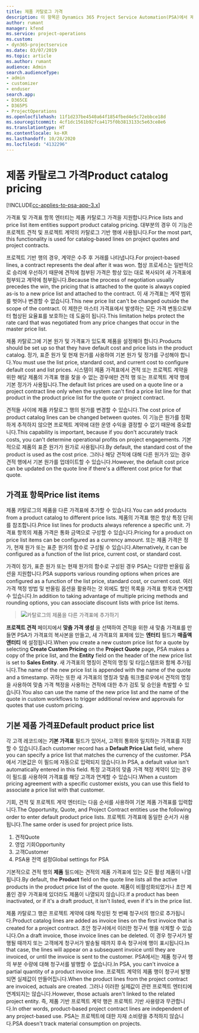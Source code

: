 ```yaml
---
title: 제품 카탈로그 가격
description: 이 항목은 Dynamics 365 Project Service Automation(PSA)에서 제품 카탈로그 가격이 기능하는 방식에 대한 정보를 제공합니다.
author: rumant
manager: kfend
ms.service: project-operations
ms.custom:
- dyn365-projectservice
ms.date: 03/07/2019
ms.topic: article
ms.author: rumant
audience: Admin
search.audienceType:
- admin
- customizer
- enduser
search.app:
- D365CE
- D365PS
- ProjectOperations
ms.openlocfilehash: 11f1d237be4540a64f1854fbed4e5c72ebbce18d
ms.sourcegitcommit: 4cf1dc1561b92fca4175f0b3813133c5e63ce8e6
ms.translationtype: HT
ms.contentlocale: ko-KR
ms.lasthandoff: 10/28/2020
ms.locfileid: "4132296"
---
```

# <a name="product-catalog-pricing"></a><span data-ttu-id="70edb-103">제품 카탈로그 가격</span><span class="sxs-lookup"><span data-stu-id="70edb-103">Product catalog pricing</span></span> 

[!INCLUDE[cc-applies-to-psa-app-3.x](../includes/cc-applies-to-psa-app-3x.md)]


<span data-ttu-id="70edb-104">가격표 및 가격표 항목 엔터티는 제품 카탈로그 가격을 지원합니다.</span><span class="sxs-lookup"><span data-stu-id="70edb-104">Price lists and price list item entities support product catalog pricing.</span></span> <span data-ttu-id="70edb-105">대부분의 경우 이 기능은 프로젝트 견적 및 프로젝트 계약의 카탈로그 기반 행에 사용됩니다.</span><span class="sxs-lookup"><span data-stu-id="70edb-105">For the most part, this functionality is used for catalog-based lines on project quotes and project contracts.</span></span>

<span data-ttu-id="70edb-106">프로젝트 기반 행의 경우, 계약은 수주 후 거래를 나타냅니다.</span><span class="sxs-lookup"><span data-stu-id="70edb-106">For project-based lines, a contract represents the deal after it was won.</span></span> <span data-ttu-id="70edb-107">협상 프로세스는 일반적으로 승리에 우선하기 때문에 견적에 첨부된 가격은 항상 있는 대로 복사되어 새 가격표에 첨부되고 계약에 첨부됩니다.</span><span class="sxs-lookup"><span data-stu-id="70edb-107">Because the process of negotiation usually precedes the win, the pricing that is attached to the quote is always copied as-is to a new price list and attached to the contract.</span></span> <span data-ttu-id="70edb-108">이 새 가격표는 계약 범위를 벗어나 변경할 수 없습니다.</span><span class="sxs-lookup"><span data-stu-id="70edb-108">This new price list can't be changed outside the scope of the contract.</span></span> <span data-ttu-id="70edb-109">이 제한은 마스터 가격표에서 발생하는 모든 가격 변동으로부터 협상된 요율표를 보호하는 데 도움이 됩니다.</span><span class="sxs-lookup"><span data-stu-id="70edb-109">This limitation helps protect the rate card that was negotiated from any price changes that occur in the master price list.</span></span>

<span data-ttu-id="70edb-110">제품 카탈로그에 기본 원가 및 가격표가 있도록 제품을 설정해야 합니다.</span><span class="sxs-lookup"><span data-stu-id="70edb-110">Products should be set up so that they have default cost and price lists in the product catalog.</span></span> <span data-ttu-id="70edb-111">정가, 표준 원가 및 현재 원가를 사용하여 기본 원가 및 정가를 구성해야 합니다.</span><span class="sxs-lookup"><span data-stu-id="70edb-111">You must use the list price, standard cost, and current cost to configure default cost and list prices.</span></span> <span data-ttu-id="70edb-112">시스템이 제품 가격표에서 견적 또는 프로젝트 계약을 위한 해당 제품의 가격표 행을 찾을 수 없는 경우에만 견적 행 또는 프로젝트 계약 행에 기본 정가가 사용됩니다.</span><span class="sxs-lookup"><span data-stu-id="70edb-112">The default list prices are used on a quote line or a project contract line only when the system can't find a price list line for that product in the product price list for the quote or project contract.</span></span>

<span data-ttu-id="70edb-113">견적들 사이에 제품 카탈로그 행의 원가를 변경할 수 있습니다.</span><span class="sxs-lookup"><span data-stu-id="70edb-113">The cost price of product catalog lines can be changed between quotes.</span></span> <span data-ttu-id="70edb-114">이 기능은 원가를 정확하게 추적하지 않으면 프로젝트 계약에 대한 운영 수익을 결정할 수 없기 때문에 중요합니다.</span><span class="sxs-lookup"><span data-stu-id="70edb-114">This capability is important, because if you don't accurately track costs, you can't determine operational profits on project engagements.</span></span> <span data-ttu-id="70edb-115">기본적으로 제품의 표준 원가가 원가로 사용됩니다.</span><span class="sxs-lookup"><span data-stu-id="70edb-115">By default, the standard cost of the product is used as the cost price.</span></span> <span data-ttu-id="70edb-116">그러나 해당 견적에 대해 다른 원가가 있는 경우 견적 행에서 기본 원가를 업데이트할 수 있습니다.</span><span class="sxs-lookup"><span data-stu-id="70edb-116">However, the default cost price can be updated on the quote line if there's a different cost price for that quote.</span></span>

## <a name="price-list-items"></a><span data-ttu-id="70edb-117">가격표 항목</span><span class="sxs-lookup"><span data-stu-id="70edb-117">Price list items</span></span>

<span data-ttu-id="70edb-118">제품 카탈로그의 제품을 다른 가격표에 추가할 수 있습니다.</span><span class="sxs-lookup"><span data-stu-id="70edb-118">You can add products from a product catalog to different price lists.</span></span> <span data-ttu-id="70edb-119">제품의 가격표 행은 항상 특정 단위를 참조합니다.</span><span class="sxs-lookup"><span data-stu-id="70edb-119">Price list lines for products always reference a specific unit.</span></span> <span data-ttu-id="70edb-120">가격표 항목의 제품 가격은 통화 금액으로 구성할 수 있습니다.</span><span class="sxs-lookup"><span data-stu-id="70edb-120">Pricing for a product on price list items can be configured as a currency amount.</span></span> <span data-ttu-id="70edb-121">또는 제품 가격은 정가, 현재 원가 또는 표준 원가의 함수로 구성될 수 있습니다.</span><span class="sxs-lookup"><span data-stu-id="70edb-121">Alternatively, it can be configured as a function of the list price, current cost, or standard cost.</span></span>

<span data-ttu-id="70edb-122">가격이 정가, 표준 원가 또는 현재 원가의 함수로 구성된 경우 PSA는 다양한 반올림 옵션을 지원합니다.</span><span class="sxs-lookup"><span data-stu-id="70edb-122">PSA supports various rounding options when prices are configured as a function of the list price, standard cost, or current cost.</span></span> <span data-ttu-id="70edb-123">여러 가격 책정 방법 및 반올림 옵션을 활용하는 것 외에도 할인 목록을 가격표 항목과 연계할 수 있습니다.</span><span class="sxs-lookup"><span data-stu-id="70edb-123">In addition to taking advantage of multiple pricing methods and rounding options, you can associate discount lists with price list items.</span></span> 

> ![카탈로그의 제품을 다른 가격표에 추가하기](media/basic-guide-16.png)

<span data-ttu-id="70edb-125">**프로젝트 견적** 페이지에서 **맞춤 가격 생성** 을 선택하여 견적을 위한 새 맞춤 가격표를 만들면 PSA가 가격표의 복사본을 만들고, 새 가격표의 표제에 있는 **엔터티** 필드가 **매출액 엔터티** 에 설정됩니다.</span><span class="sxs-lookup"><span data-stu-id="70edb-125">When you create a new custom price list for a quote by selecting **Create Custom Pricing** on the **Project Quote** page, PSA makes a copy of the price list, and the **Entity** field on the header of the new price list is set to **Sales Entity**.</span></span> <span data-ttu-id="70edb-126">새 가격표의 명칭이 견적의 명칭 및 타임스탬프와 함께 추가됩니다.</span><span class="sxs-lookup"><span data-stu-id="70edb-126">The name of the new price list is appended with the name of the quote and a timestamp.</span></span> <span data-ttu-id="70edb-127">귀하는 또한 새 가격표의 명칭과 맞춤 워크플로우에서 견적의 명칭을 사용하여 맞춤 가격 책정을 사용하는 견적에 대한 추가 검토 및 승인을 촉발할 수 있습니다.</span><span class="sxs-lookup"><span data-stu-id="70edb-127">You also can use the name of the new price list and the name of the quote in custom workflows to trigger additional review and approvals for quotes that use custom pricing.</span></span>

 
## <a name="default-product-price-list"></a><span data-ttu-id="70edb-128">기본 제품 가격표</span><span class="sxs-lookup"><span data-stu-id="70edb-128">Default product price list</span></span>
<span data-ttu-id="70edb-129">각 고객 레코드에는 **기본 가격표** 필드가 있어서, 고객의 통화와 일치하는 가격표를 지정할 수 있습니다.</span><span class="sxs-lookup"><span data-stu-id="70edb-129">Each customer record has a **Default Price List** field, where you can specify a price list that matches the currency of the customer.</span></span> <span data-ttu-id="70edb-130">PSA에서 기본값은 이 필드에 자동으로 입력되지 않습니다.</span><span class="sxs-lookup"><span data-stu-id="70edb-130">In PSA, a default value isn't automatically entered in this field.</span></span> <span data-ttu-id="70edb-131">특정 고객과의 맞춤 가격 책정 계약이 있는 경우 이 필드를 사용하여 가격표를 해당 고객과 연계할 수 있습니다.</span><span class="sxs-lookup"><span data-stu-id="70edb-131">When a custom pricing agreement with a specific customer exists, you can use this field to associate a price list with that customer.</span></span>

<span data-ttu-id="70edb-132">기회, 견적 및 프로젝트 계약 엔터티는 다음 순서를 사용하여 기본 제품 가격표를 입력합니다.</span><span class="sxs-lookup"><span data-stu-id="70edb-132">The Opportunity, Quote, and Project Contract entities use the following order to enter default product price lists.</span></span> <span data-ttu-id="70edb-133">프로젝트 가격표에 동일한 순서가 사용됩니다.</span><span class="sxs-lookup"><span data-stu-id="70edb-133">The same order is used for project price lists.</span></span>

1.  <span data-ttu-id="70edb-134">견적</span><span class="sxs-lookup"><span data-stu-id="70edb-134">Quote</span></span>
2.  <span data-ttu-id="70edb-135">영업 기회</span><span class="sxs-lookup"><span data-stu-id="70edb-135">Opportunity</span></span>
3.  <span data-ttu-id="70edb-136">고객</span><span class="sxs-lookup"><span data-stu-id="70edb-136">Customer</span></span>
4.  <span data-ttu-id="70edb-137">PSA용 전역 설정</span><span class="sxs-lookup"><span data-stu-id="70edb-137">Global settings for PSA</span></span>

<span data-ttu-id="70edb-138">기본적으로 견적 행의 **제품** 필드에는 견적의 제품 가격표에 있는 모든 활성 제품이 나열됩니다.</span><span class="sxs-lookup"><span data-stu-id="70edb-138">By default, the **Product** field on the quote line lists all the active products in the product price list of the quote.</span></span> <span data-ttu-id="70edb-139">제품이 비활성화되었거나 초안 제품인 경우 가격표에 있더라도 제품이 나열되지 않습니다.</span><span class="sxs-lookup"><span data-stu-id="70edb-139">If a product has been inactivated, or if it's a draft product, it isn't listed, even if it's in the price list.</span></span> 

<span data-ttu-id="70edb-140">제품 카탈로그 행은 프로젝트 계약에 대해 작성된 첫 번째 청구서의 행으로 추가됩니다.</span><span class="sxs-lookup"><span data-stu-id="70edb-140">Product catalog lines are added as invoice lines on the first invoice that is created for a project contract.</span></span> <span data-ttu-id="70edb-141">초안 청구서에서 이러한 청구서 행을 삭제할 수 있습니다.</span><span class="sxs-lookup"><span data-stu-id="70edb-141">On a draft invoice, those invoice lines can be deleted.</span></span> <span data-ttu-id="70edb-142">이 경우 청구서가 발행될 때까지 또는 고객에게 청구서가 발송될 때까지 후속 청구서에 행이 표시됩니다.</span><span class="sxs-lookup"><span data-stu-id="70edb-142">In that case, the lines will appear on a subsequent invoice until they are invoiced, or until the invoice is sent to the customer.</span></span> <span data-ttu-id="70edb-143">PSA에서는 제품 청구서 행의 부분 수량에 대해 청구서를 발행할 수 없습니다.</span><span class="sxs-lookup"><span data-stu-id="70edb-143">In PSA, you can't invoice a partial quantity of a product invoice line.</span></span> <span data-ttu-id="70edb-144">프로젝트 계약의 제품 행이 청구서 발행되면 실제값이 만들어집니다.</span><span class="sxs-lookup"><span data-stu-id="70edb-144">When the product lines from the project contract are invoiced, actuals are created.</span></span> <span data-ttu-id="70edb-145">그러나 이러한 실제값이 관련 프로젝트 엔터티에 연계되지는 않습니다.</span><span class="sxs-lookup"><span data-stu-id="70edb-145">However, those actuals aren't linked to the related project entity.</span></span> <span data-ttu-id="70edb-146">즉, 제품 기반 프로젝트 계약 행은 프로젝트 기반 사용량과 무관합니다.</span><span class="sxs-lookup"><span data-stu-id="70edb-146">In other words, product-based project contract lines are independent of any project-based use.</span></span> <span data-ttu-id="70edb-147">PSA는 프로젝트에 대한 자재 소비량을 추적하지 않습니다.</span><span class="sxs-lookup"><span data-stu-id="70edb-147">PSA doesn't track material consumption on projects.</span></span>
